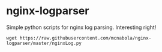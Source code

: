 # nginx-logparser
Simple python scripts for nginx log parsing. Interesting right!

```wget https://raw.githubusercontent.com/mcnabola/nginx-logparser/master/nginxLog.py```



